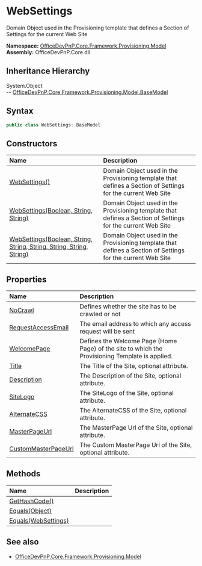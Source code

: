 # WebSettings
Domain Object used in the Provisioning template that defines a Section of Settings for the current Web Site  

**Namespace:** [OfficeDevPnP.Core.Framework.Provisioning.Model](OfficeDevPnP.Core.Framework.Provisioning.Model.md)  
**Assembly:** OfficeDevPnP.Core.dll  
## Inheritance Hierarchy
System.Object  
--  [OfficeDevPnP.Core.Framework.Provisioning.Model.BaseModel](OfficeDevPnP.Core.Framework.Provisioning.Model.BaseModel.md)
## Syntax
```C#
public class WebSettings: BaseModel
```
## Constructors
|**Name**|**Description**|
|:-----|:-----|
| [WebSettings()](OfficeDevPnP.Core.Framework.Provisioning.Model.WebSettings.ctor1.md) |  Domain Object used in the Provisioning template that defines a Section of Settings for the current Web Site 
| [WebSettings(Boolean, String, String)](OfficeDevPnP.Core.Framework.Provisioning.Model.WebSettings.ctor2.md) |  Domain Object used in the Provisioning template that defines a Section of Settings for the current Web Site 
| [WebSettings(Boolean, String, String, String, String, String, String)](OfficeDevPnP.Core.Framework.Provisioning.Model.WebSettings.ctor3.md) |  Domain Object used in the Provisioning template that defines a Section of Settings for the current Web Site 
## Properties
|**Name**|**Description**|
|:-----|:-----|
| [NoCrawl](OfficeDevPnP.Core.Framework.Provisioning.Model.WebSettings.NoCrawl.md) | Defines whether the site has to be crawled or not
| [RequestAccessEmail](OfficeDevPnP.Core.Framework.Provisioning.Model.WebSettings.RequestAccessEmail.md) | The email address to which any access request will be sent
| [WelcomePage](OfficeDevPnP.Core.Framework.Provisioning.Model.WebSettings.WelcomePage.md) | Defines the Welcome Page (Home Page) of the site to which the Provisioning Template is applied.
| [Title](OfficeDevPnP.Core.Framework.Provisioning.Model.WebSettings.Title.md) | The Title of the Site, optional attribute.
| [Description](OfficeDevPnP.Core.Framework.Provisioning.Model.WebSettings.Description.md) | The Description of the Site, optional attribute.
| [SiteLogo](OfficeDevPnP.Core.Framework.Provisioning.Model.WebSettings.SiteLogo.md) | The SiteLogo of the Site, optional attribute.
| [AlternateCSS](OfficeDevPnP.Core.Framework.Provisioning.Model.WebSettings.AlternateCSS.md) | The AlternateCSS of the Site, optional attribute.
| [MasterPageUrl](OfficeDevPnP.Core.Framework.Provisioning.Model.WebSettings.MasterPageUrl.md) | The MasterPage Url of the Site, optional attribute.
| [CustomMasterPageUrl](OfficeDevPnP.Core.Framework.Provisioning.Model.WebSettings.CustomMasterPageUrl.md) | The Custom MasterPage Url of the Site, optional attribute.
## Methods
|**Name**|**Description**|
|:-----|:-----|
| [GetHashCode()](OfficeDevPnP.Core.Framework.Provisioning.Model.WebSettings.1c6872bd.md) | 
| [Equals(Object)](OfficeDevPnP.Core.Framework.Provisioning.Model.WebSettings.3520ddbb.md) | 
| [Equals(WebSettings)](OfficeDevPnP.Core.Framework.Provisioning.Model.WebSettings.dde1a265.md) | 
## See also
- [OfficeDevPnP.Core.Framework.Provisioning.Model](OfficeDevPnP.Core.Framework.Provisioning.Model.md)
